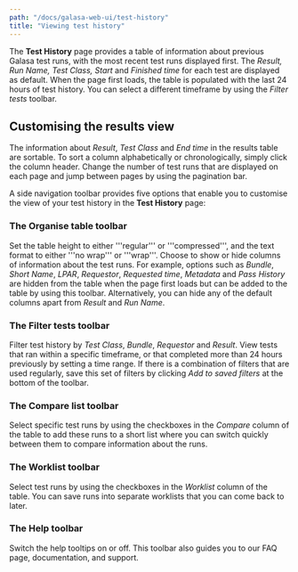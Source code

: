 ```yaml
---
path: "/docs/galasa-web-ui/test-history"
title: "Viewing test history"
---
```


The **Test History** page provides a table of information about previous Galasa test runs, with the most recent test runs displayed first. The *Result, Run Name, Test Class, Start* and *Finished time* for each test are displayed as default. When the page first loads, the table is populated with the last 24 hours of test history. You can select a different timeframe by using the *Filter tests* toolbar.

##  Customising the results view

The information about *Result*, *Test Class* and *End time* in the results table are sortable. To sort a column alphabetically or chronologically, simply click the column header. Change the number of test runs that are displayed on each page and jump between pages by using the pagination bar.

A side navigation toolbar provides five options that enable you to customise the view of your test history in the **Test History** page:
### The Organise table toolbar 
Set the table height to either '''regular''' or '''compressed''', and the text format to either '''no wrap''' or '''wrap'''. Choose to show or hide columns of information about the test runs. For example, options such as *Bundle*, *Short Name*, *LPAR*, *Requestor*, *Requested time*, *Metadata* and *Pass History* are hidden from the table when the page first loads but can be added to the table by using this toolbar. Alternatively, you can hide any of the default columns apart from *Result* and *Run Name*.
### The Filter tests toolbar
Filter test history by *Test Class*, *Bundle*, *Requestor* and *Result*. View tests that ran within a specific timeframe, or that completed more than 24 hours previously by setting a time range. If there is a combination of filters that are used regularly, save this set of filters by clicking *Add to saved filters* at the bottom of the toolbar.
### The Compare list toolbar
Select specific test runs by using the checkboxes in the *Compare* column of the table to add these runs to a short list where you can switch quickly between them to compare information about the runs.
### The Worklist toolbar
Select test runs by using the checkboxes in the *Worklist* column of the table. You can save runs into separate worklists that you can come back to later.
### The Help toolbar
Switch the help tooltips on or off. This toolbar also guides you to our FAQ page, documentation, and support.
